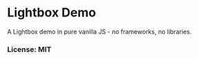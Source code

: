 # Lightbox Demo

A Lightbox demo in pure vanilla JS - no frameworks, no libraries.

### License: MIT
